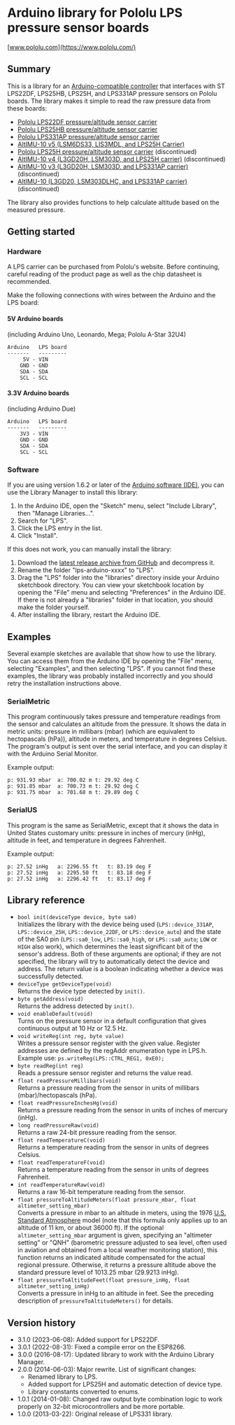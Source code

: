 # Arduino library for Pololu LPS pressure sensor boards

[www.pololu.com](https://www.pololu.com/)


## Summary

This is a library for an
[Arduino-compatible controller](https://www.pololu.com/arduino) that interfaces
with ST LPS22DF, LPS25HB, LPS25H, and LPS331AP pressure sensors on Pololu
boards. The library makes it simple to read the raw pressure data from these
boards:

* [Pololu LPS22DF pressure/altitude sensor carrier](https://www.pololu.com/catalog/product/2898)
* [Pololu LPS25HB pressure/altitude sensor carrier](https://www.pololu.com/catalog/product/2867)
* [Pololu LPS331AP pressure/altitude sensor carrier](https://www.pololu.com/catalog/product/2126)
* [AltIMU-10 v5 (LSM6DS33, LIS3MDL, and LPS25H Carrier)](https://www.pololu.com/catalog/product/2739)
* [Pololu LPS25H pressure/altitude sensor carrier](https://www.pololu.com/catalog/product/2724) (discontinued)
* [AltIMU-10 v4 (L3GD20H, LSM303D, and LPS25H carrier)](https://www.pololu.com/catalog/product/2470) (discontinued)
* [AltIMU-10 v3 (L3GD20H, LSM303D, and LPS331AP carrier)](https://www.pololu.com/catalog/product/2469) (discontinued)
* [AltIMU-10 (L3GD20, LSM303DLHC, and LPS331AP carrier)](https://www.pololu.com/catalog/product/1269) (discontinued)

The library also provides functions to help calculate altitude based
on the measured pressure.


## Getting started

### Hardware

A LPS carrier can be purchased from Pololu's website. Before
continuing, careful reading of the product page as well as the chip
datasheet is recommended.

Make the following connections with wires between the Arduino and the
LPS board:

#### 5V Arduino boards

(including Arduino Uno, Leonardo, Mega; Pololu A-Star 32U4)

    Arduino   LPS board
    -------   ---------
         5V - VIN
        GND - GND
        SDA - SDA
        SCL - SCL

#### 3.3V Arduino boards

(including Arduino Due)

    Arduino   LPS board
    -------   ---------
        3V3 - VIN
        GND - GND
        SDA - SDA
        SCL - SCL

### Software

If you are using version 1.6.2 or later of the
[Arduino software (IDE)](https://www.arduino.cc/en/Main/Software), you can use
the Library Manager to install this library:

1. In the Arduino IDE, open the "Sketch" menu, select "Include Library", then
   "Manage Libraries...".
2. Search for "LPS".
3. Click the LPS entry in the list.
4. Click "Install".

If this does not work, you can manually install the library:

1. Download the
   [latest release archive from GitHub](https://github.com/pololu/lps-arduino/releases)
   and decompress it.
2. Rename the folder "lps-arduino-xxxx" to "LPS".
3. Drag the "LPS" folder into the "libraries" directory inside your
   Arduino sketchbook directory. You can view your sketchbook location by
   opening the "File" menu and selecting "Preferences" in the Arduino IDE. If
   there is not already a "libraries" folder in that location, you should make
   the folder yourself.
4. After installing the library, restart the Arduino IDE.

## Examples

Several example sketches are available that show how to use the
library. You can access them from the Arduino IDE by opening the
"File" menu, selecting "Examples", and then selecting "LPS". If
you cannot find these examples, the library was probably installed
incorrectly and you should retry the installation instructions above.

### SerialMetric

This program continuously takes pressure and temperature readings from
the sensor and calculates an altitude from the pressure. It shows the
data in metric units: pressure in millibars (mbar) (which are
equivalent to hectopascals (hPa)), altitude in meters, and temperature
in degrees Celsius. The program's output is sent over the serial
interface, and you can display it with the Arduino Serial Monitor.

Example output:

    p: 931.93 mbar	a: 700.02 m	t: 29.92 deg C
    p: 931.85 mbar	a: 700.73 m	t: 29.92 deg C
    p: 931.75 mbar	a: 701.68 m	t: 29.89 deg C

### SerialUS

This program is the same as SerialMetric, except that it shows the
data in United States customary units: pressure in inches of mercury
(inHg), altitude in feet, and temperature in degrees Fahrenheit.

Example output:

    p: 27.52 inHg	a: 2296.55 ft	t: 83.19 deg F
    p: 27.52 inHg	a: 2295.50 ft	t: 83.18 deg F
    p: 27.52 inHg	a: 2296.42 ft	t: 83.17 deg F


## Library reference

- `bool init(deviceType device, byte sa0)` <br> Initializes the library with the
  device being used (`LPS::device_331AP`, `LPS::device_25H`, `LPS::device_22DF`,
  or `LPS::device_auto`) and the state of the SA0 pin (`LPS::sa0_low`,
  `LPS::sa0_high`, or `LPS::sa0_auto`; `LOW` or `HIGH` also work), which
  determines the least significant bit of the sensor's address. Both of these
  arguments are optional; if they are not specified, the library will try to
  automatically detect the device and address. The return value is a boolean
  indicating whether a device was successfully detected.
- `deviceType getDeviceType(void)` <br> Returns the device type
  detected by `init()`.
- `byte getAddress(void)` <br> Returns the address detected by
  `init()`.
- `void enableDefault(void)` <br> Turns on the pressure sensor in a
  default configuration that gives continuous output at 10 Hz or 12.5 Hz.
- `void writeReg(int reg, byte value)` <br> Writes a pressure sensor
  register with the given value. Register addresses are defined by the
  regAddr enumeration type in LPS.h.  Example use:
  `ps.writeReg(LPS::CTRL_REG1, 0xE0);`
- `byte readReg(int reg)` <br> Reads a pressure sensor register and
  returns the value read.
- `float readPressureMillibars(void)` <br> Returns a pressure reading
  from the sensor in units of millibars (mbar)/hectopascals (hPa).
- `float readPressureInchesHg(void)` <br> Returns a pressure reading
  from the sensor in units of inches of mercury (inHg).
- `long readPressureRaw(void)` <br> Returns a raw 24-bit pressure
  reading from the sensor.
- `float readTemperatureC(void)` <br> Returns a temperature reading
  from the sensor in units of degrees Celsius.
- `float readTemperatureF(void)` <br> Returns a temperature reading
  from the sensor in units of degrees Fahrenheit.
- `int readTemperatureRaw(void)` <br> Returns a raw 16-bit temperature
  reading from the sensor.
- `float pressureToAltitudeMeters(float pressure_mbar, float
  altimeter_setting_mbar)` <br> Converts a pressure in mbar to an
  altitude in meters, using the 1976
  [U.S. Standard Atmosphere](https://en.wikipedia.org/wiki/U.S._Standard_Atmosphere)
  model (note that this formula only applies up to an altitude of 11
  km, or about 36000 ft). If the optional `altimeter_setting_mbar`
  argument is given, specifying an "altimeter setting" or "QNH"
  (barometric pressure adjusted to sea level, often used in aviation
  and obtained from a local weather monitoring station), this function
  returns an indicated altitude compensated for the actual regional
  pressure. Otherwise, it returns a pressure altitude above the
  standard pressure level of 1013.25 mbar (29.9213 inHg).
- `float pressureToAltitudeFeet(float pressure_inHg, float
  altimeter_setting_inHg)` <br> Converts a pressure in inHg to an
  altitude in feet. See the preceding description of
  `pressureToAltitudeMeters()` for details.


## Version history

* 3.1.0 (2023-06-08): Added support for LPS22DF.
* 3.0.1 (2022-08-31): Fixed a compile error on the ESP8266.
* 3.0.0 (2016-08-17): Updated library to work with the Arduino Library Manager.
* 2.0.0 (2014-06-03): Major rewrite. List of significant changes:
   * Renamed library to LPS.
   * Added support for LPS25H and automatic detection of device type.
   * Library constants converted to enums.
* 1.0.1 (2014-01-08): Changed raw output byte combination logic to work properly on 32-bit microcontrollers and be more portable.
* 1.0.0 (2013-03-22): Original release of LPS331 library.
